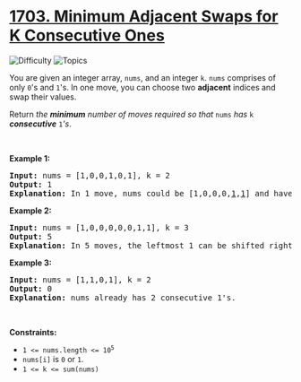 # [1703. Minimum Adjacent Swaps for K Consecutive Ones](https://leetcode.com/problems/minimum-adjacent-swaps-for-k-consecutive-ones)

![Difficulty](https://img.shields.io/badge/Difficulty-Hard-blue.svg) ![Topics](https://img.shields.io/badge/Topics-Array,%20Greedy,%20Sliding%20Window,%20Prefix%20Sum-orange.svg)
<br/>

<p>You are given an integer array, <code>nums</code>, and an integer <code>k</code>. <code>nums</code> comprises of only <code>0</code>&#39;s and <code>1</code>&#39;s. In one move, you can choose two <strong>adjacent</strong> indices and swap their values.</p>

<p>Return <em>the <strong>minimum</strong> number of moves required so that </em><code>nums</code><em> has </em><code>k</code><em> <strong>consecutive</strong> </em><code>1</code><em>&#39;s</em>.</p>

<p>&nbsp;</p>
<p><strong class="example">Example 1:</strong></p>

<pre>
<strong>Input:</strong> nums = [1,0,0,1,0,1], k = 2
<strong>Output:</strong> 1
<strong>Explanation:</strong> In 1 move, nums could be [1,0,0,0,<u>1</u>,<u>1</u>] and have 2 consecutive 1&#39;s.
</pre>

<p><strong class="example">Example 2:</strong></p>

<pre>
<strong>Input:</strong> nums = [1,0,0,0,0,0,1,1], k = 3
<strong>Output:</strong> 5
<strong>Explanation:</strong> In 5 moves, the leftmost 1 can be shifted right until nums = [0,0,0,0,0,<u>1</u>,<u>1</u>,<u>1</u>].
</pre>

<p><strong class="example">Example 3:</strong></p>

<pre>
<strong>Input:</strong> nums = [1,1,0,1], k = 2
<strong>Output:</strong> 0
<strong>Explanation:</strong> nums already has 2 consecutive 1&#39;s.
</pre>

<p>&nbsp;</p>
<p><strong>Constraints:</strong></p>

<ul>
	<li><code>1 &lt;= nums.length &lt;= 10<sup>5</sup></code></li>
	<li><code>nums[i]</code> is <code>0</code> or <code>1</code>.</li>
	<li><code>1 &lt;= k &lt;= sum(nums)</code></li>
</ul>

